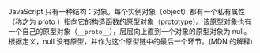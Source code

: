 JavaScript 只有一种结构：对象。每个实例对象（object）都有一个私有属性（称之为 proto ）指向它的构造函数的原型对象（prototype）。该原型对象也有一个自己的原型对象（`__proto__`），层层向上直到一个对象的原型对象为 null。根据定义，null 没有原型，并作为这个原型链中的最后一个环节。(MDN 的解释)
